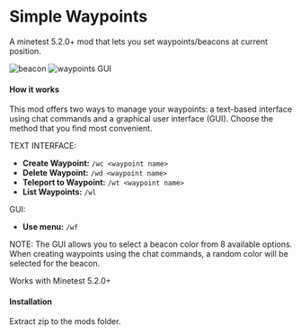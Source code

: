 # Simple Waypoints

A minetest 5.2.0+ mod that lets you set waypoints/beacons at current position.

![beacon](img/screenie1.png) ![waypoints GUI](img/screenie2.png)

#### How it works
This mod offers two ways to manage your waypoints: a text-based interface using chat commands and a graphical user interface (GUI). Choose the method that you find most convenient.


TEXT INTERFACE:

- **Create Waypoint:** `/wc <waypoint name>`
- **Delete Waypoint:** `/wd <waypoint name>`
- **Teleport to Waypoint:** `/wt <waypoint name>`
- **List Waypoints:** `/wl`

GUI:
- **Use menu:** `/wf`

NOTE:
The GUI allows you to select a beacon color from 8 available options.  When creating waypoints using the chat commands, a random color will be selected for the beacon. 

Works with Minetest 5.2.0+

#### Installation

Extract zip to the mods folder.
